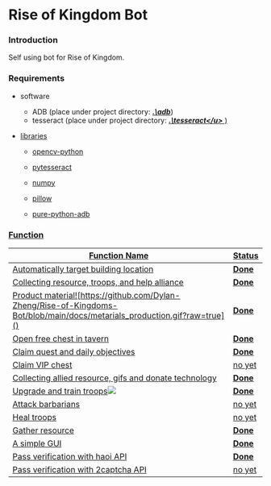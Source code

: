 # Rise of Kingdom Bot

### **Introduction**

Self using bot for Rise of Kingdom. 



### Requirements

- software

  - ADB (place under project directory: **<u>*.\adb*</u>**\)
  - tesseract (place under project directory:  ***<u>.\tesseract\</u>*** )

- libraries

  - opencv-python

  - pytesseract

  - numpy

  - pillow

  - pure-python-adb

    

### Function

| Function Name                                                | Status          |
| ------------------------------------------------------------ | --------------- |
| Automatically target building location                       | **<u>Done</u>** |
| Collecting resource, troops, and help alliance               | **<u>Done</u>** |
| Product material![https://github.com/Dylan-Zheng/Rise-of-Kingdoms-Bot/blob/main/docs/metarials_production.gif?raw=true]() | **<u>Done</u>** |
| Open free chest in tavern                                    | **<u>Done</u>** |
| Claim quest and daily objectives                             | **<u>Done</u>** |
| Claim VIP chest                                              | no yet          |
| Collecting allied resource, gifs and donate technology       | **<u>Done</u>** |
| Upgrade and train troops![](https://github.com/Dylan-Zheng/Rise-of-Kingdoms-Bot/blob/main/docs/auto_train.gif?raw=true) | <u>**Done**</u> |
| Attack barbarians                                            | no yet          |
| Heal troops                                                  | no yet          |
| Gather resource                                              | **<u>Done</u>** |
| A simple GUI                                                 | **<u>Done</u>** |
| Pass verification with haoi API                              | **<u>Done</u>** |
| Pass verification with 2captcha API                          | no yet          |